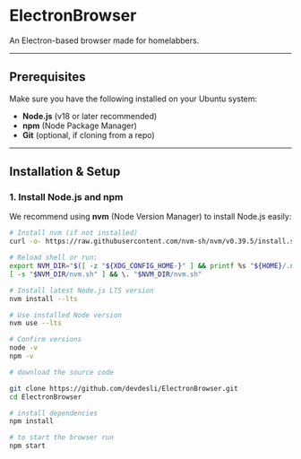 # ElectronBrowser

An Electron-based browser made for homelabbers.

---

## Prerequisites

Make sure you have the following installed on your Ubuntu system:

- **Node.js** (v18 or later recommended)
- **npm** (Node Package Manager)
- **Git** (optional, if cloning from a repo)

---

## Installation & Setup

### 1. Install Node.js and npm

We recommend using **nvm** (Node Version Manager) to install Node.js easily:

```bash
# Install nvm (if not installed)
curl -o- https://raw.githubusercontent.com/nvm-sh/nvm/v0.39.5/install.sh | bash

# Reload shell or run:
export NVM_DIR="$([ -z "${XDG_CONFIG_HOME-}" ] && printf %s "${HOME}/.nvm" || printf %s "${XDG_CONFIG_HOME}/nvm")"
[ -s "$NVM_DIR/nvm.sh" ] && \. "$NVM_DIR/nvm.sh"

# Install latest Node.js LTS version
nvm install --lts

# Use installed Node version
nvm use --lts

# Confirm versions
node -v
npm -v

# download the source code 

git clone https://github.com/devdesli/ElectronBrowser.git
cd ElectronBrowser

# install dependencies 
npm install

# to start the browser run 
npm start
